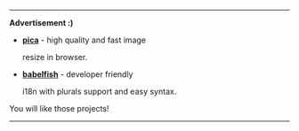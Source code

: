 ---

__Advertisement :)__



- __[pica](https://nodeca.github.io/pica/demo/)__ - high quality and fast image

  resize in browser.

- __[babelfish](https://github.com/nodeca/babelfish/)__ - developer friendly

  i18n with plurals support and easy syntax.



You will like those projects!



---